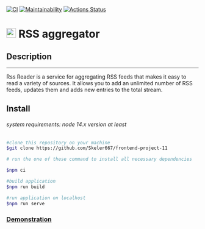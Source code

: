 [![CI](https://github.com/Skeler667/frontend-project-11/actions/workflows/lint.yml/badge.svg?event=push)](https://github.com/Skeler667/frontend-project-11/actions/workflows/lint.yml)
[![Maintainability](https://api.codeclimate.com/v1/badges/5df47e83973d08cba453/maintainability)](https://codeclimate.com/github/Skeler667/frontend-project-11/maintainability)
[![Actions Status](https://github.com/Skeler667/frontend-project-11/workflows/hexlet-check/badge.svg)](https://github.com/Skeler667/frontend-project-11/actions)

# <img src="https://plumanalytics.com/wp-content/uploads/2016/07/RSS.png" style="display: inline-block; width: 25px"> RSS aggregator

## Description

---

Rss Reader is a service for aggregating RSS feeds that makes it easy to read a variety of sources. It allows you to add an unlimited number of RSS feeds, updates them and adds new entries to the total stream.

## Install

###### system requirements: node 14.x version at least

```bash
#clone this repository on your machine
$git clone https://github.com/Skeler667/frontend-project-11

# run the one of these command to install all necessary dependencies

$npm ci

#build application
$npm run build

#run application on localhost
$npm run serve
```

### [Demonstration](https://frontend-project-11-obg2-skeler667.vercel.app/)
